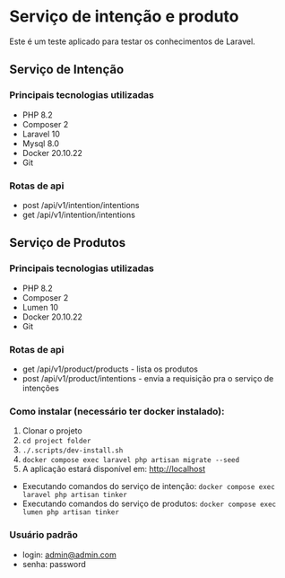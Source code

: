 # Serviço de intenção e produto
Este é um teste aplicado para testar os conhecimentos de Laravel.

## Serviço de Intenção

### Principais tecnologias utilizadas
 - PHP 8.2
 - Composer 2
 - Laravel 10
 - Mysql 8.0
 - Docker 20.10.22
 - Git

 ### Rotas de api

- post /api/v1/intention/intentions
- get /api/v1/intention/intentions

## Serviço de Produtos

### Principais tecnologias utilizadas
 - PHP 8.2
 - Composer 2
 - Lumen 10
 - Docker 20.10.22
 - Git

 ### Rotas de api

- get /api/v1/product/products - lista os produtos
- post /api/v1/product/intentions - envia a requisição pra o serviço de intenções

### Como instalar (necessário ter docker instalado):
 1. Clonar o projeto
 2. `cd project folder`
 3. `./.scripts/dev-install.sh`
 4. `docker compose exec laravel php artisan migrate --seed` 
 6. A aplicação estará disponível em: [http://localhost](http://localhost)
 - Executando comandos do serviço de intenção: `docker compose exec laravel php artisan tinker`
 - Executando comandos do serviço de produtos: `docker compose exec lumen php artisan tinker`


### Usuário padrão
- login: admin@admin.com
- senha: password

